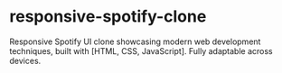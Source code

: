 # responsive-spotify-clone
Responsive Spotify UI clone showcasing modern web development techniques, built with [HTML, CSS, JavaScript]. Fully adaptable across devices.
